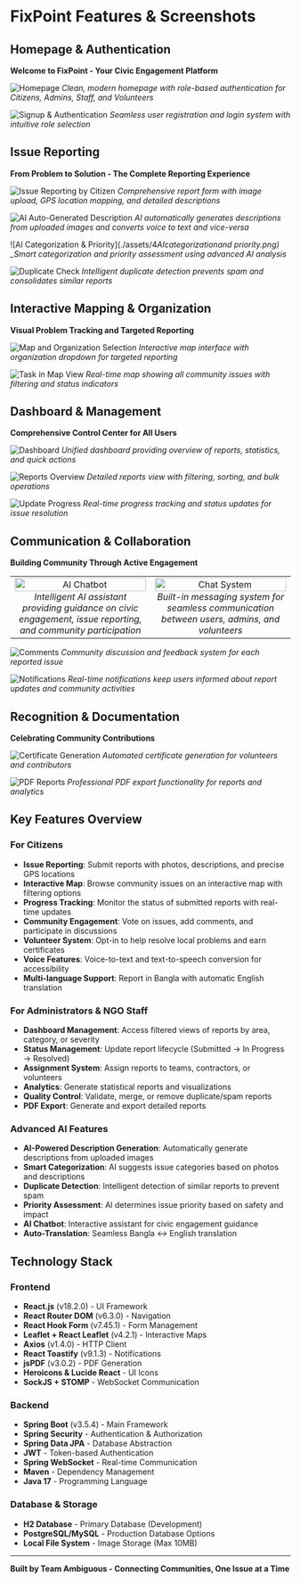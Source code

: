 # FixPoint Features & Screenshots

## Homepage & Authentication

**Welcome to FixPoint - Your Civic Engagement Platform**

![Homepage](./assets/homepage.png)
_Clean, modern homepage with role-based authentication for Citizens, Admins, Staff, and Volunteers_

![Signup & Authentication](./assets/2_signup_auth.png)
_Seamless user registration and login system with intuitive role selection_

## Issue Reporting

**From Problem to Solution - The Complete Reporting Experience**

![Issue Reporting by Citizen](./assets/3_reporting_issue_by_citizen.png)
_Comprehensive report form with image upload, GPS location mapping, and detailed descriptions_

![AI Auto-Generated Description](./assets/4_AI_auto_generateddescriptionandvoicetotext.png)
_AI automatically generates descriptions from uploaded images and converts voice to text and vice-versa_

![AI Categorization & Priority](./assets/4*AIcategorizationand priority.png)
\_Smart categorization and priority assessment using advanced AI analysis*

![Duplicate Check](./assets/6_duplicatecheck.png)
_Intelligent duplicate detection prevents spam and consolidates similar reports_

## Interactive Mapping & Organization

**Visual Problem Tracking and Targeted Reporting**

![Map and Organization Selection](./assets/5_mapandorganizationselect.png)
_Interactive map interface with organization dropdown for targeted reporting_

![Task in Map View](./assets/taskinmapview.png)
_Real-time map showing all community issues with filtering and status indicators_

## Dashboard & Management

**Comprehensive Control Center for All Users**

![Dashboard](./assets/7_dashboard.png)
_Unified dashboard providing overview of reports, statistics, and quick actions_

![Reports Overview](./assets/8_reportshpw.png)
_Detailed reports view with filtering, sorting, and bulk operations_

![Update Progress](./assets/8_updateprogress.png)
_Real-time progress tracking and status updates for issue resolution_

## Communication & Collaboration

**Building Community Through Active Engagement**

<div align="center">
  <table>
    <tr>
      <td align="center" width="50%">
        <img src="./assets/AIchatbot.png" alt="AI Chatbot" width="100%"/>
        <br><em>Intelligent AI assistant providing guidance on civic engagement, issue reporting, and community participation</em>
      </td>
      <td align="center" width="50%">
        <img src="./assets/chat.png" alt="Chat System" width="100%"/>
        <br><em>Built-in messaging system for seamless communication between users, admins, and volunteers</em>
      </td>
    </tr>
  </table>
</div>

![Comments](./assets/comment.png)
_Community discussion and feedback system for each reported issue_

![Notifications](./assets/notification.png)
_Real-time notifications keep users informed about report updates and community activities_

## Recognition & Documentation

**Celebrating Community Contributions**

![Certificate Generation](./assets/cirtificate.png)
_Automated certificate generation for volunteers and contributors_

![PDF Reports](./assets/reportpdf.png)
_Professional PDF export functionality for reports and analytics_

## Key Features Overview

### For Citizens

- **Issue Reporting**: Submit reports with photos, descriptions, and precise GPS locations
- **Interactive Map**: Browse community issues on an interactive map with filtering options
- **Progress Tracking**: Monitor the status of submitted reports with real-time updates
- **Community Engagement**: Vote on issues, add comments, and participate in discussions
- **Volunteer System**: Opt-in to help resolve local problems and earn certificates
- **Voice Features**: Voice-to-text and text-to-speech conversion for accessibility
- **Multi-language Support**: Report in Bangla with automatic English translation

### For Administrators & NGO Staff

- **Dashboard Management**: Access filtered views of reports by area, category, or severity
- **Status Management**: Update report lifecycle (Submitted → In Progress → Resolved)
- **Assignment System**: Assign reports to teams, contractors, or volunteers
- **Analytics**: Generate statistical reports and visualizations
- **Quality Control**: Validate, merge, or remove duplicate/spam reports
- **PDF Export**: Generate and export detailed reports

### Advanced AI Features

- **AI-Powered Description Generation**: Automatically generate descriptions from uploaded images
- **Smart Categorization**: AI suggests issue categories based on photos and descriptions
- **Duplicate Detection**: Intelligent detection of similar reports to prevent spam
- **Priority Assessment**: AI determines issue priority based on safety and impact
- **AI Chatbot**: Interactive assistant for civic engagement guidance
- **Auto-Translation**: Seamless Bangla ↔ English translation

## Technology Stack

### Frontend

- **React.js** (v18.2.0) - UI Framework
- **React Router DOM** (v6.3.0) - Navigation
- **React Hook Form** (v7.45.1) - Form Management
- **Leaflet + React Leaflet** (v4.2.1) - Interactive Maps
- **Axios** (v1.4.0) - HTTP Client
- **React Toastify** (v9.1.3) - Notifications
- **jsPDF** (v3.0.2) - PDF Generation
- **Heroicons & Lucide React** - UI Icons
- **SockJS + STOMP** - WebSocket Communication

### Backend

- **Spring Boot** (v3.5.4) - Main Framework
- **Spring Security** - Authentication & Authorization
- **Spring Data JPA** - Database Abstraction
- **JWT** - Token-based Authentication
- **Spring WebSocket** - Real-time Communication
- **Maven** - Dependency Management
- **Java 17** - Programming Language

### Database & Storage

- **H2 Database** - Primary Database (Development)
- **PostgreSQL/MySQL** - Production Database Options
- **Local File System** - Image Storage (Max 10MB)

---

**Built by Team Ambiguous - Connecting Communities, One Issue at a Time**
